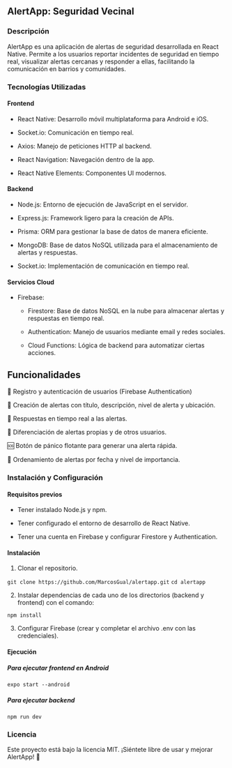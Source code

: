 ## AlertApp: Seguridad Vecinal

### Descripción

AlertApp es una aplicación de alertas de seguridad desarrollada en React Native. Permite a los usuarios reportar incidentes de seguridad en tiempo real, visualizar alertas cercanas y responder a ellas, facilitando la comunicación en barrios y comunidades.

### Tecnologías Utilizadas

#### Frontend

- React Native: Desarrollo móvil multiplataforma para Android e iOS.

- Socket.io: Comunicación en tiempo real.

- Axios: Manejo de peticiones HTTP al backend.

- React Navigation: Navegación dentro de la app.

- React Native Elements: Componentes UI modernos.

#### Backend

- Node.js: Entorno de ejecución de JavaScript en el servidor.

- Express.js: Framework ligero para la creación de APIs.

- Prisma: ORM para gestionar la base de datos de manera eficiente.

- MongoDB: Base de datos NoSQL utilizada para el almacenamiento de alertas y respuestas.

- Socket.io: Implementación de comunicación en tiempo real.

#### Servicios Cloud

- Firebase:

    * Firestore: Base de datos NoSQL en la nube para almacenar alertas y respuestas en tiempo real.

    * Authentication: Manejo de usuarios mediante email y redes sociales.

    * Cloud Functions: Lógica de backend para automatizar ciertas acciones.

## Funcionalidades

📍 Registro y autenticación de usuarios (Firebase Authentication)

🚨 Creación de alertas con título, descripción, nivel de alerta y ubicación.

💬 Respuestas en tiempo real a las alertas.

📌 Diferenciación de alertas propias y de otros usuarios.

🆘 Botón de pánico flotante para generar una alerta rápida.

📅 Ordenamiento de alertas por fecha y nivel de importancia.

### Instalación y Configuración

#### Requisitos previos

- Tener instalado Node.js y npm.

- Tener configurado el entorno de desarrollo de React Native.

- Tener una cuenta en Firebase y configurar Firestore y Authentication.

#### Instalación

1. Clonar el repositorio.

`git clone https://github.com/MarcosGual/alertapp.git`
`cd alertapp`

2. Instalar dependencias de cada uno de los directorios (backend y frontend) con el comando:

`npm install`

3. Configurar Firebase (crear y completar el archivo .env con las credenciales).

#### Ejecución

##### Para ejecutar frontend en Android

`expo start --android`

##### Para ejecutar backend

`npm run dev`

### Licencia

Este proyecto está bajo la licencia MIT. ¡Siéntete libre de usar y mejorar AlertApp! 🚀